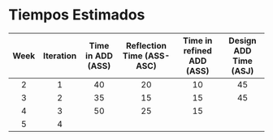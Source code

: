 # Tiempos Estimados

| **Week** | **Iteration** | **Time in ADD (ASS)** | **Reflection Time   (ASS-ASC)** | **Time in refined ADD (ASS)** | **Design ADD Time (ASJ)** |
|:--------:|:-------------:|:---------------------:|:-------------------------------:|:-----------------------------:|:-------------------------:|
|     2    |       1       |           40          |                20               |               10              |             45            |
|     3    |       2       |           35          |                15               |               15              |             45            |
|     4    |       3       |           50          |                25               |               15              |                           |
|     5    |       4       |                       |                                 |                               |                           |
